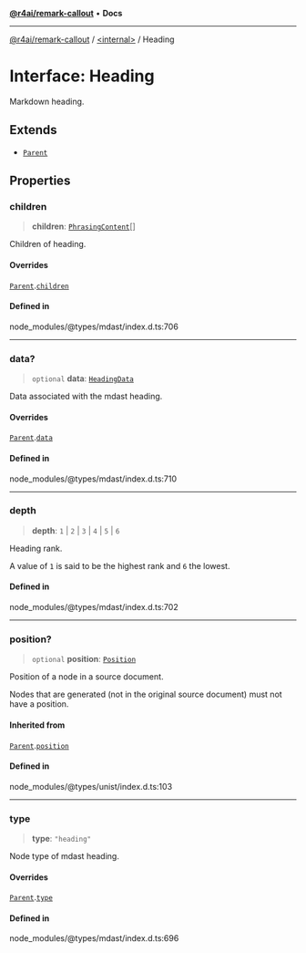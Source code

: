 [**@r4ai/remark-callout**](../../README.md) • **Docs**

***

[@r4ai/remark-callout](../../globals.md) / [\<internal\>](../README.md) / Heading

# Interface: Heading

Markdown heading.

## Extends

- [`Parent`](Parent.md)

## Properties

### children

> **children**: [`PhrasingContent`](../type-aliases/PhrasingContent.md)[]

Children of heading.

#### Overrides

[`Parent`](Parent.md).[`children`](Parent.md#children)

#### Defined in

node\_modules/@types/mdast/index.d.ts:706

***

### data?

> `optional` **data**: [`HeadingData`](HeadingData.md)

Data associated with the mdast heading.

#### Overrides

[`Parent`](Parent.md).[`data`](Parent.md#data)

#### Defined in

node\_modules/@types/mdast/index.d.ts:710

***

### depth

> **depth**: `1` \| `2` \| `3` \| `4` \| `5` \| `6`

Heading rank.

A value of `1` is said to be the highest rank and `6` the lowest.

#### Defined in

node\_modules/@types/mdast/index.d.ts:702

***

### position?

> `optional` **position**: [`Position`](Position.md)

Position of a node in a source document.

Nodes that are generated (not in the original source document) must not
have a position.

#### Inherited from

[`Parent`](Parent.md).[`position`](Parent.md#position)

#### Defined in

node\_modules/@types/unist/index.d.ts:103

***

### type

> **type**: `"heading"`

Node type of mdast heading.

#### Overrides

[`Parent`](Parent.md).[`type`](Parent.md#type)

#### Defined in

node\_modules/@types/mdast/index.d.ts:696
